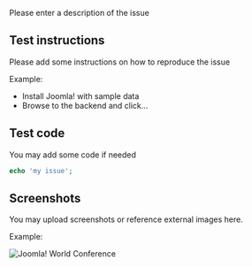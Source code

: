 Please enter a description of the issue

## Test instructions

Please add some instructions on how to reproduce the issue

Example:

* Install Joomla! with sample data
* Browse to the backend and click...

## Test code
You may add some code if needed

```php
echo 'my issue';
```

## Screenshots
You may upload screenshots or reference external images here.

Example:

![Joomla! World Conference](http://conference.joomla.org/images/banners/general/728x90.jpg)
